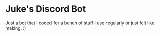 # Juke's Discord Bot
Just a bot that I coded for a bunch of stuff I use regularly or just felt like making. :)
